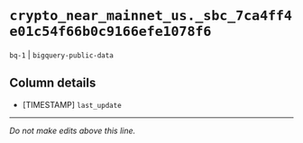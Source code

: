 # `crypto_near_mainnet_us._sbc_7ca4ff4e01c54f66b0c9166efe1078f6`
`bq-1` | `bigquery-public-data`

## Column details
* [TIMESTAMP] `last_update`

-------------------------------------------------------------------------------
*Do not make edits above this line.*

